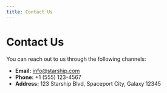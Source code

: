 ```yaml
---
title: Contact Us
---
```


# Contact Us

You can reach out to us through the following channels:

- **Email:** info@starship.com
- **Phone:** +1 (555) 123-4567
- **Address:** 123 Starship Blvd, Spaceport City, Galaxy 12345